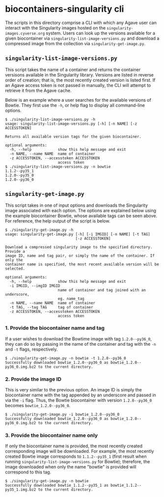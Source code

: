 # biocontainers-singularity cli
The scripts in this directory comprise a CLI with which any Agave user can interact with the Singularity images hosted on the `singularity-images.cyverse.org` system. Users can look up the versions available for a given biocontainer via `singularity-list-image-versions.py` and download a compressed image from the collection via `singularity-get-image.py`.

## `singularity-list-image-versions.py`
This script takes the name of a container and returns the container versisons available in the Singularity library. Versions are listed in reverse order of creation; that is, the most recently created version is listed first. If an Agave access token is not passed in manually, the CLI will attempt to retrieve it from the Agave cache.

Below is an example where a user searches for the available versions of Bowtie. They first use the `-h`, or help flag to display all command-line options.
```
$ ./singularity-list-image-versions.py -h
usage: singularity-list-image-versions.py [-h] [-n NAME] [-z ACCESSTOKEN]

Returns all available version tags for the given biocontainer.

optional arguments:
  -h, --help            show this help message and exit
  -n NAME, --name NAME  name of container
  -z ACCESSTOKEN, --accesstoken ACCESSTOKEN
                        access token
$ ./singularity-list-image-versions.py -n bowtie
1.1.2--py35_1
1.2.0--py35_0
1.2.0--py36_0
```

## `singularity-get-image.py`
This script takes in one of input options and downloads the Singularity image associated with each option. The options are explained below using the example biocontainer Bowtie, whose available tags can be seen above. For reference, the help output of the script is below.
```
$ ./singularity-get-image.py -h
usage: singularity-get-image.py [-h] [-i IMGID] [-n NAME] [-t TAG]
                                [-z ACCESSTOKEN]

Download a compressed singularity image to the specified directory. Provide a
image ID, name and tag pair, or simply the name of the container. If only the
container name is specified, the most recent available version will be
selected.

optional arguments:
  -h, --help            show this help message and exit
  -i IMGID, --imgID IMGID
                        name of container and tag joined with an underscore,
                        eg. name_tag
  -n NAME, --name NAME  name of container
  -t TAG, --tag TAG     tag of container
  -z ACCESSTOKEN, --accesstoken ACCESSTOKEN
                        access token
```

### 1. Provide the biocontainer name and tag
If a user wishes to download the Bowtime image with tag `1.2.0--py36_0`, they can do so by passing in the name of the container and tag with the `-n` and `-t` flags, respectively.
```
$ ./singularity-get-image.py -n bowtie -t 1.2.0--py36_0
Successfully downloaded bowtie_1.2.0--py36_0 as bowtie_1.2.0--py36_0.img.bz2 to the current directory.
```

### 2. Provide the image ID
This is very similar to the previous option. An image ID is simply the biocontainer name with the tag appended by an underscore and passed in via the `-i` flag. Thus, the Bowtie biocontainer with version `1.2.0--py36_0` becomes `bowtie_1.2.0--py36_0`.
```
$ ./singularity-get-image.py -i bowtie_1.2.0--py36_0
Successfully downloaded bowtie_1.2.0--py36_0 as bowtie_1.2.0--py36_0.img.bz2 to the current directory.
```

### 3. Provide the biocontainer name only
If only the biocontainer name is provided, the most recently created corresponding image will be downloaded. For example, the most recently created Bowtie image corresponds to `1.1.2--py35_1` (first result when running `singularity-list-image-versions.py` for Bowtie); therefore, the image downloaded when only the name "bowtie" is provided will correspond to this tag.
```
$ ./singularity-get-image.py -n bowtie
Successfully downloaded bowtie_1.1.2--py35_1 as bowtie_1.1.2--py35_1.img.bz2 to the current directory.
```

